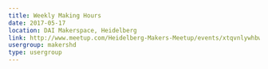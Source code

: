 ```yaml
---
title: Weekly Making Hours
date: 2017-05-17
location: DAI Makerspace, Heidelberg
link: http://www.meetup.com/Heidelberg-Makers-Meetup/events/xtqvnlywhbwb/
usergroup: makershd
type: usergroup
---
```

